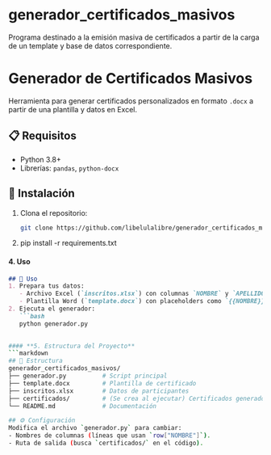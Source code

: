 # generador_certificados_masivos
Programa destinado a la emisión masiva de certificados a partir de la carga de un template y base de datos correspondiente.

# Generador de Certificados Masivos

Herramienta para generar certificados personalizados en formato `.docx` a partir de una plantilla y datos en Excel.

## 📋 Requisitos
- Python 3.8+
- Librerías: `pandas`, `python-docx`

## 🔧 Instalación
1. Clona el repositorio:
   ```bash
   git clone https://github.com/libelulalibre/generador_certificados_masivos.git
2. pip install -r requirements.txt


#### **4. Uso**
```markdown
## 🚀 Uso
1. Prepara tus datos:
   - Archivo Excel (`inscritos.xlsx`) con columnas `NOMBRE` y `APELLIDO`.
   - Plantilla Word (`template.docx`) con placeholders como `{{NOMBRE}}` y `{{APELLIDO}}`.
2. Ejecuta el generador:
   ```bash
   python generador.py

   
#### **5. Estructura del Proyecto**
```markdown
## 📂 Estructura
generador_certificados_masivos/
├── generador.py          # Script principal
├── template.docx         # Plantilla de certificado
├── inscritos.xlsx        # Datos de participantes
├── certificados/         # (Se crea al ejecutar) Certificados generados
└── README.md             # Documentación

## ⚙️ Configuración
Modifica el archivo `generador.py` para cambiar:
- Nombres de columnas (líneas que usan `row["NOMBRE"]`).
- Ruta de salida (busca `certificados/` en el código).